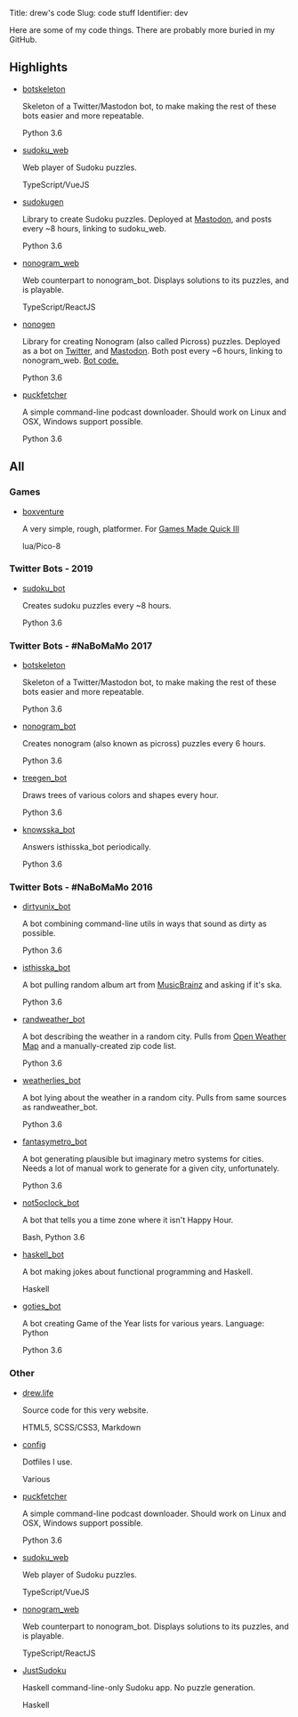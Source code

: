 Title: drew's code
Slug: code stuff
Identifier: dev

<p>Here are some of my code things. There are probably more buried in my GitHub.</p>
<div>
  <h2>Highlights</h2>

  <ul class="code-stuff">
    <li>
      <a class="github-link" href="https://github.com/alixnovosi/botskeleton">botskeleton</a>
      <p>Skeleton of a Twitter/Mastodon bot, to make making the rest of these bots easier and more repeatable.</p>
      <p class="language">Python 3.6</p>
    </li>
    <li>
      <a class="github-link" href="https://github.com/alixnovosi/sudoku_web">sudoku_web</a>
      <p>Web player of Sudoku puzzles.</p>
      <p class="language">TypeScript/VueJS</p>
    </li>
    <li>
      <a class="github-link" href="https://github.com/alixnovosi/sudokugen">sudokugen</a>
      <p>
        Library to create Sudoku puzzles. Deployed at
        <a href="https://botsin.space/@sudoku_bot"> Mastodon</a>,
        and posts every ~8 hours, linking to sudoku_web.
      </p>
      <p class="language">Python 3.6</p>
    </li>
    <li>
      <a class="github-link" href="https://github.com/alixnovosi/nonogram_web">nonogram_web</a>
      <p>Web counterpart to nonogram_bot. Displays solutions to its puzzles, and is playable.</p>
      <p class="language">TypeScript/ReactJS</p>
    </li>
    <li>
      <a class="github-link" href="https://github.com/alixnovosi/nonogen">nonogen</a>
      <p>
        Library for creating Nonogram (also called Picross) puzzles. Deployed as a bot on
        <a href="https://twitter.com/nonogram_bot">Twitter</a>,
        and
        <a href="https://botsin.space/@nonogram_bot">Mastodon</a>.
        Both post every ~6 hours, linking to nonogram_web.
        <a href="https://github.com/alixnovosi/nonogram_bot">
          Bot code.
        </a>
      </p>
      <p class="language">Python 3.6</p>
    </li>
    <li>
      <a class="github-link" href="https://github.com/alixnovosi/puckfetcher">puckfetcher</a>
      <p>A simple command-line podcast downloader. Should work on Linux and OSX, Windows support possible.</p>
      <p class="language">Python 3.6</p>
    </li>
  </ul>

  <h2>All</h2>

  <h3>Games</h3>
  <ul class="code-stuff">
    <li>
      <a class="github-link" href="https://alixnovosi.itch.io/boxventure">boxventure</a>
      <p>A very simple, rough, platformer. For
        <a href="https://itch.io/jam/games-made-quick-iii">
          Games Made Quick III
        </a>
      </p>
      <p class="language">lua/Pico-8</p>
    </li>
  </ul>
</div>

<div>
  <h3>Twitter Bots - 2019</h3>
  <ul class="code-stuff">
    <li>
      <a class="github-link" href="https://github.com/alixnovosi/sudoku_bot">sudoku_bot</a>
      <p>Creates sudoku puzzles every ~8 hours.</p>
      <p class="language">Python 3.6</p>
    </li>
  </ul>

<div>
  <h3>Twitter Bots - #NaBoMaMo 2017</h3>
  <ul class="code-stuff">
    <li>
      <a class="github-link" href="https://github.com/alixnovosi/botskeleton">botskeleton</a>
      <p>Skeleton of a Twitter/Mastodon bot, to make making the rest of these bots easier and more repeatable.</p>
      <p class="language">Python 3.6</p>
    </li>
    <li>
      <a class="github-link" href="https://github.com/alixnovosi/nonogram_bot">nonogram_bot</a>
      <p>Creates nonogram (also known as picross) puzzles every 6 hours.</p>
      <p class="language">Python 3.6</p>
    </li>
    <li>
      <a class="github-link" href="https://github.com/alixnovosi/treegen_bot">treegen_bot</a>
      <p>Draws trees of various colors and shapes every hour.</p>
      <p class="language">Python 3.6</p>
    </li>
    <li>
      <a class="github-link" href="https://github.com/alixnovosi/knowsska_bot">knowsska_bot</a>
      <p>Answers isthisska_bot periodically.</p>
      <p class="language">Python 3.6</p>
    </li>
  </ul>

  <h3>Twitter Bots - #NaBoMaMo 2016</h3>
  <ul class="code-stuff">
    <li>
      <a class="github-link" href="https://github.com/alixnovosi/dirtyunix_bot">dirtyunix_bot</a>
      <p>A bot combining command-line utils in ways that sound as dirty as possible.</p>
      <p class="language">Python 3.6</p>
    </li>
    <li>
      <a class="github-link" href="https://github.com/alixnovosi/isthisska_bot">isthisska_bot</a>
      <p>
      A bot pulling random album art from <a
        href="https://musicbrainz.org/doc/Development/XML_Web_Service/Version_2">MusicBrainz</a> and asking if it's ska.
      </p>
      <p class="language">Python 3.6</p>
    </li>
    <li>
      <a class="github-link" href="https://github.com/alixnovosi/randweather_bot">randweather_bot</a>
      <p>
      A bot describing the weather in a random city. Pulls from <a href="https://openweathermap.org/">Open Weather Map</a>
      and a manually-created zip code list.
      </p>
      <p class="language">Python 3.6</p>
    </li>
    <li>
      <a class="github-link" href="https://github.com/alixnovosi/weatherlies_bot">weatherlies_bot</a>
      <p>A bot lying about the weather in a random city. Pulls from same sources as randweather_bot.</p>
      <p class="language">Python 3.6</p>
    </li>
    <li>
      <a class="github-link" href="https://github.com/alixnovosi/fantasymetro_bot">fantasymetro_bot</a>
      <p>
        A bot generating plausible but imaginary metro systems for cities. Needs a lot of manual work to generate for a
        given city, unfortunately.
      </p>
      <p class="language">Python 3.6</p>
    </li>
    <li>
      <a class="github-link" href="https://github.com/alixnovosi/not5oclock_bot">not5oclock_bot</a>
      <p>A bot that tells you a time zone where it isn't Happy Hour.</p>
      <p class="language">Bash, Python 3.6</p>
    </li>
    <li>
      <a class="github-link" href="https://github.com/alixnovosi/haskell_bot">haskell_bot</a>
      <p>A bot making jokes about functional programming and Haskell.</p>
      <p class="language">Haskell</p>
    </li>
    <li>
      <a class="github-link" href="https://github.com/alixnovosi/goties_bot">goties_bot</a>
      <p>A bot creating Game of the Year lists for various years. Language: Python</p>
      <p class="language">Python 3.6</p>
    </li>
  </ul>

  <h3>Other</h3>
  <ul class="code-stuff">
    <li>
      <a class="github-link" href="https://github.com/alixnovosi/drew.life">drew.life</a>
      <p>Source code for this very website.</p>
      <p class="language">HTML5, SCSS/CSS3, Markdown</p>
    </li>
    <li>
      <a class="github-link" href="https://github.com/alixnovosi/config">config</a>
      <p>Dotfiles I use.</p>
      <p class="language">Various</p>
    </li>
    <li>
      <a class="github-link" href="https://github.com/alixnovosi/puckfetcher">puckfetcher</a>
      <p>A simple command-line podcast downloader. Should work on Linux and OSX, Windows support possible.</p>
      <p class="language">Python 3.6</p>
    </li>
    <li>
      <a class="github-link" href="https://github.com/alixnovosi/sudoku_web">sudoku_web</a>
      <p>Web player of Sudoku puzzles.</p>
      <p class="language">TypeScript/VueJS</p>
    </li>
    <li>
      <a class="github-link" href="https://github.com/alixnovosi/nonogram_web">nonogram_web</a>
      <p>Web counterpart to nonogram_bot. Displays solutions to its puzzles, and is playable.</p>
      <p class="language">TypeScript/ReactJS</p>
    </li>
    <li>
      <a class="github-link" href="https://github.com/alixnovosi/JustSudoku">JustSudoku</a>
      <p>Haskell command-line-only Sudoku app. No puzzle generation.</p>
      <p class="language">Haskell</p>
    </li>
  </ul>

</div>
